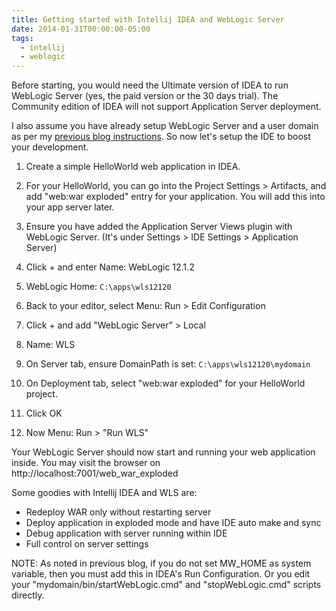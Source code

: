 ```yaml
---
title: Getting started with Intellij IDEA and WebLogic Server
date: 2014-01-31T00:00:00-05:00
tags:
  - intellij
  - weblogic
---
```

Before starting, you would need the Ultimate version of IDEA to run WebLogic Server (yes, the paid version or the 30 days trial). The Community edition of IDEA will not support Application Server deployment.

I also assume you have already setup WebLogic Server and a user domain as per my [previous blog instructions](http://saltnlight5.blogspot.com/2014/01/getting-started-with-weblogic-server.html). So now let's setup the IDE to boost your development.

1. Create a simple HelloWorld web application in IDEA.
2. For your HelloWorld, you can go into the Project Settings > Artifacts, and add "web:war exploded" entry for your application. You will add this into your app server later.
3. Ensure you have added the Application Server Views plugin with WebLogic Server. (It's under Settings > IDE Settings > Application Server)

1. Click + and enter Name: WebLogic 12.1.2 
2. WebLogic Home: `C:\apps\wls12120`

4. Back to your editor, select Menu: Run > Edit Configuration

1. Click + and add "WebLogic Server" > Local
2. Name: WLS
3. On Server tab, ensure DomainPath is set: `C:\apps\wls12120\mydomain `
4. On Deployment tab, select "web:war exploded" for your HelloWorld project.
5. Click OK

5. Now Menu: Run > "Run WLS"

Your WebLogic Server should now start and running your web application inside. You may visit the browser on http://localhost:7001/web_war_exploded

Some goodies with Intellij IDEA and WLS are:

- Redeploy WAR only without restarting server
- Deploy application in exploded mode and have IDE auto make and sync 
- Debug application with server running within IDE
- Full control on server settings 

NOTE: As noted in previous blog, if you do not set MW_HOME as system variable, then you must add this in IDEA's Run Configuration. Or you edit your "mydomain/bin/startWebLogic.cmd" and "stopWebLogic.cmd" scripts directly. 

